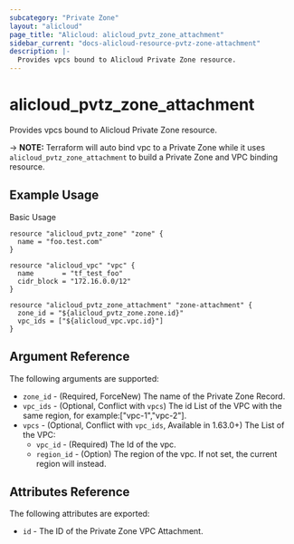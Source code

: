 ```yaml
---
subcategory: "Private Zone"
layout: "alicloud"
page_title: "Alicloud: alicloud_pvtz_zone_attachment"
sidebar_current: "docs-alicloud-resource-pvtz-zone-attachment"
description: |-
  Provides vpcs bound to Alicloud Private Zone resource.
---
```


# alicloud\_pvtz\_zone\_attachment

Provides vpcs bound to Alicloud Private Zone resource.

-> **NOTE:** Terraform will auto bind vpc to a Private Zone while it uses `alicloud_pvtz_zone_attachment` to build a Private Zone and VPC binding resource.

## Example Usage

Basic Usage

```
resource "alicloud_pvtz_zone" "zone" {
  name = "foo.test.com"
}

resource "alicloud_vpc" "vpc" {
  name       = "tf_test_foo"
  cidr_block = "172.16.0.0/12"
}

resource "alicloud_pvtz_zone_attachment" "zone-attachment" {
  zone_id = "${alicloud_pvtz_zone.zone.id}"
  vpc_ids = ["${alicloud_vpc.vpc.id}"]
}
```
## Argument Reference

The following arguments are supported:

* `zone_id` - (Required, ForceNew) The name of the Private Zone Record.
* `vpc_ids` - (Optional, Conflict with `vpcs`) The id List of the VPC with the same region, for example:["vpc-1","vpc-2"]. 
* `vpcs` - (Optional, Conflict with `vpc_ids`, Available in 1.63.0+) The List of the VPC:
    * `vpc_id` - (Required) The Id of the vpc.
    * `region_id` - (Option) The region of the vpc. If not set, the current region will instead.


## Attributes Reference

The following attributes are exported:

* `id` - The ID of the Private Zone VPC Attachment.
